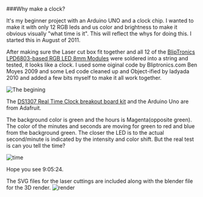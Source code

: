 ###Why make a clock?

It's my beginner project with an Arduino UNO and a clock chip. 
I wanted to make it with only 12 RGB leds and us color and brightness to make it 
obvious visually "what time is it". This will reflect the whys for doing this.
I started this in August of 2011.

After making sure the Laser cut box fit together and all 12 of the [BlipTronics LPD6803-based RGB LED 8mm Modules](http://www.bliptronics.com/item.aspx?ItemID=114) 
were soldered into a string and tested, it looks like a clock. I used some oiginal code by Bliptronics.com Ben Moyes 2009 and some Led code cleaned up and Object-ified by ladyada 2010 and added a few bits myself to make it all work together.

![The begining](../../raw/master/img/clockbox.jpg)

The [DS1307 Real Time Clock breakout board kit](http://www.adafruit.com/products/264) and the Arduino Uno are from Adafruit.

The background color is green and the hours is Magenta(opposite green). The color of the minutes and seconds are moving for green to red and blue from the background green. The closer the LED is to the actual second/minute is indicated by the intensity and color shift. But the real test is can you tell the time?

![time](../../raw/master/img/ColorTime.JPG)

Hope you see 9:05:24.

The SVG files for the laser cuttings are included along with the blender file for the 3D render.
![render](../../raw/master/img/clockparts1.jpg)
